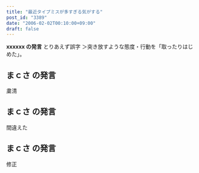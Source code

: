 ```yaml
---
title: "最近タイプミスが多すぎる気がする"
post_id: "3389"
date: "2006-02-02T00:10:00+09:00"
draft: false
---
```



**xxxxxx の発言** 
とりあえず誤字 ＞突き放すような態度・行動を「取ったりはじめた」。
## まｃさ の発言
粛清
## まｃさ の発言
間違えた
## まｃさ の発言
修正
